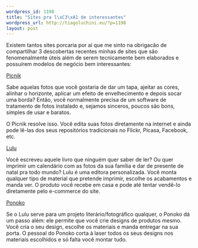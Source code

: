 ```yaml
--- 
wordpress_id: 1198
title: "Sites pra l\xC3\xA1 de interessantes"
wordpress_url: http://tiagoluchini.eu/?p=1198
layout: post
---
```

Existem tantos sites porcaria por aí que me sinto na obrigacão de compartilhar 3 descobertas recentes minhas de sites que são fenomenalmente úteis além de serem tecnicamente bem elaborados e possuírem modelos de negócio bem interessantes:

<a href="http://www.picnik.com/" target="_blank">Picnik</a>

Sabe aquelas fotos que você gostaria de dar um tapa, ajeitar as cores, alinhar o horizonte, aplicar um efeito de envelhecimento e depois socar uma borda? Então, você normalmente precisa de um software de tratamento de fotos instalado e, sejamos sinceros, poucos são bons, simples de usar e baratos.

O Picnik resolve isso. Você edita suas fotos diretamente na internet e ainda pode lê-las dos seus repositórios tradicionais no Flickr, Picasa, Facebook, etc.

<a href="http://www.lulu.com" target="_blank">Lulu</a>

Você escreveu aquele livro que ninguém quer saber de ler? Ou quer imprimir um calendário com as fotos da sua família e dar de presente de natal pra todo mundo? Lulu é uma editora personalizada. Você monta qualquer tipo de material que pretende imprimir, escolhe os acabamentos e manda ver. O produto você recebe em casa e pode até tentar vendê-lo diretamente pelo e-commerce do site.

<a href="http://www.ponoko.com" target="_blank">Ponoko</a>

Se o Lulu serve para um projeto literário/fotográfico qualquer, o Ponoko dá um passo além: ele permite que você crie designs de produtos mesmo. Você cria o seu design, escolhe os materiais e manda entregar na sua porta. O pessoal do Ponoko corta à laser todos os seus designs nos materiais escolhidos e só falta você montar tudo.
